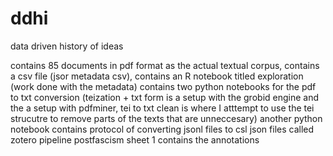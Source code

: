 # ddhi
data driven history of ideas

contains 85 documents in pdf format as the actual textual corpus, contains a csv file (jsor metadata csv),
contains an R notebook titled exploration (work done with the metadata)
contains two python notebooks for the pdf to txt conversion (teization + txt form is a setup with the grobid engine and the a setup with pdfminer, 
tei to txt clean is where I atttempt to use the tei strucutre to remove parts of the texts that are unneccesary) 
another python notebook contains protocol of converting jsonl files to csl json files called zotero pipeline
postfascism sheet 1 contains the annotations

